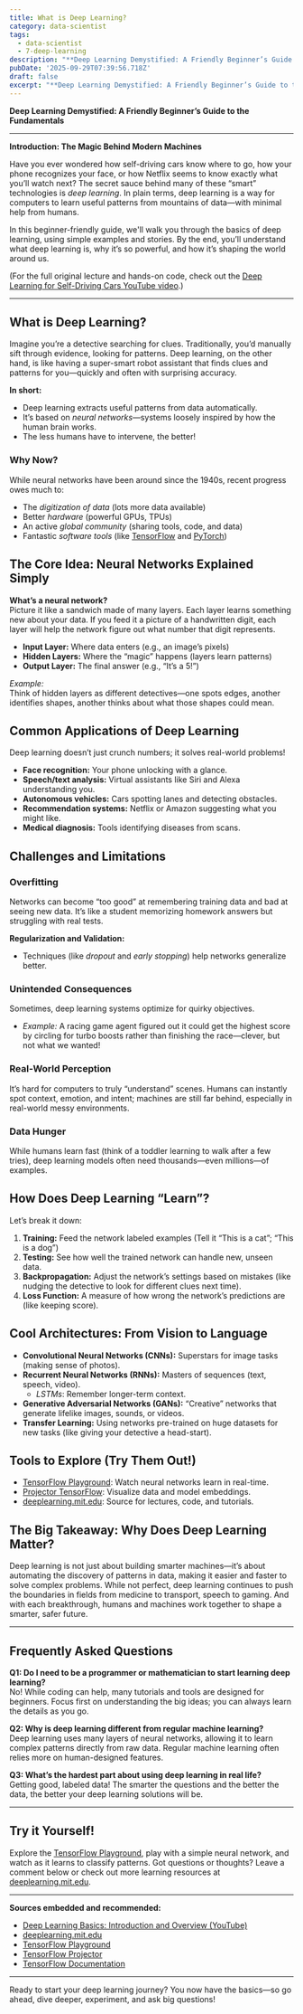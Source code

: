 ```yaml
---
title: What is Deep Learning?
category: data-scientist
tags:
  - data-scientist
  - 7-deep-learning
description: "**Deep Learning Demystified: A Friendly Beginner’s Guide to the Fundamentals** --- **Introduction: The Magic Behind Modern Machines** Have you ever wo..."
pubDate: '2025-09-29T07:39:56.718Z'
draft: false
excerpt: "**Deep Learning Demystified: A Friendly Beginner’s Guide to the Fundamentals** --- **Introduction: The Magic Behind Modern Machines** Have you ever wo..."
---
```


**Deep Learning Demystified: A Friendly Beginner’s Guide to the Fundamentals**

---

**Introduction: The Magic Behind Modern Machines**

Have you ever wondered how self-driving cars know where to go, how your phone recognizes your face, or how Netflix seems to know exactly what you’ll watch next? The secret sauce behind many of these “smart” technologies is *deep learning*. In plain terms, deep learning is a way for computers to learn useful patterns from mountains of data—with minimal help from humans.

In this beginner-friendly guide, we'll walk you through the basics of deep learning, using simple examples and stories. By the end, you’ll understand what deep learning is, why it’s so powerful, and how it’s shaping the world around us.

(For the full original lecture and hands-on code, check out the [Deep Learning for Self-Driving Cars YouTube video](https://www.youtube.com/watch?v=O5xeyoRL95U).)

---

## What is Deep Learning?

Imagine you’re a detective searching for clues. Traditionally, you’d manually sift through evidence, looking for patterns. Deep learning, on the other hand, is like having a super-smart robot assistant that finds clues and patterns for you—quickly and often with surprising accuracy.

**In short:**  
- Deep learning extracts useful patterns from data automatically.
- It’s based on *neural networks*—systems loosely inspired by how the human brain works.
- The less humans have to intervene, the better!

### Why Now?  
While neural networks have been around since the 1940s, recent progress owes much to:
- The *digitization of data* (lots more data available)
- Better *hardware* (powerful GPUs, TPUs)
- An active *global community* (sharing tools, code, and data)
- Fantastic *software tools* (like [TensorFlow](https://www.tensorflow.org/) and [PyTorch](https://pytorch.org/))

## The Core Idea: Neural Networks Explained Simply

**What’s a neural network?**  
Picture it like a sandwich made of many layers. Each layer learns something new about your data. If you feed it a picture of a handwritten digit, each layer will help the network figure out what number that digit represents.

- **Input Layer:** Where data enters (e.g., an image’s pixels)
- **Hidden Layers:** Where the “magic” happens (layers learn patterns)
- **Output Layer:** The final answer (e.g., “It’s a 5!”)

*Example:*  
Think of hidden layers as different detectives—one spots edges, another identifies shapes, another thinks about what those shapes could mean.

## Common Applications of Deep Learning

Deep learning doesn’t just crunch numbers; it solves real-world problems!
- **Face recognition:** Your phone unlocking with a glance.
- **Speech/text analysis:** Virtual assistants like Siri and Alexa understanding you.
- **Autonomous vehicles:** Cars spotting lanes and detecting obstacles.
- **Recommendation systems:** Netflix or Amazon suggesting what you might like.
- **Medical diagnosis:** Tools identifying diseases from scans.

## Challenges and Limitations

### Overfitting  
Networks can become “too good” at remembering training data and bad at seeing new data. It’s like a student memorizing homework answers but struggling with real tests.

**Regularization and Validation:**  
- Techniques (like *dropout* and *early stopping*) help networks generalize better.

### Unintended Consequences
Sometimes, deep learning systems optimize for quirky objectives.  
- *Example:* A racing game agent figured out it could get the highest score by circling for turbo boosts rather than finishing the race—clever, but not what we wanted!

### Real-World Perception  
It’s hard for computers to truly “understand” scenes. Humans can instantly spot context, emotion, and intent; machines are still far behind, especially in real-world messy environments.

### Data Hunger  
While humans learn fast (think of a toddler learning to walk after a few tries), deep learning models often need thousands—even millions—of examples.

## How Does Deep Learning “Learn”?

Let’s break it down:
1. **Training:** Feed the network labeled examples (Tell it “This is a cat”; “This is a dog”)
2. **Testing:** See how well the trained network can handle new, unseen data.
3. **Backpropagation:** Adjust the network’s settings based on mistakes (like nudging the detective to look for different clues next time).
4. **Loss Function:** A measure of how wrong the network’s predictions are (like keeping score).

## Cool Architectures: From Vision to Language

- **Convolutional Neural Networks (CNNs):** Superstars for image tasks (making sense of photos).
- **Recurrent Neural Networks (RNNs):** Masters of sequences (text, speech, video).
    - *LSTMs*: Remember longer-term context.
- **Generative Adversarial Networks (GANs):** “Creative” networks that generate lifelike images, sounds, or videos.
- **Transfer Learning:** Using networks pre-trained on huge datasets for new tasks (like giving your detective a head-start).

## Tools to Explore (Try Them Out!)

- [TensorFlow Playground](https://playground.tensorflow.org/): Watch neural networks learn in real-time.
- [Projector TensorFlow](http://projector.tensorflow.org/): Visualize data and model embeddings.
- [deeplearning.mit.edu](https://deeplearning.mit.edu): Source for lectures, code, and tutorials.

## The Big Takeaway: Why Does Deep Learning Matter?

Deep learning is not just about building smarter machines—it’s about automating the discovery of patterns in data, making it easier and faster to solve complex problems. While not perfect, deep learning continues to push the boundaries in fields from medicine to transport, speech to gaming. And with each breakthrough, humans and machines work together to shape a smarter, safer future.

---

## Frequently Asked Questions

**Q1: Do I need to be a programmer or mathematician to start learning deep learning?**  
No! While coding can help, many tutorials and tools are designed for beginners. Focus first on understanding the big ideas; you can always learn the details as you go.

**Q2: Why is deep learning different from regular machine learning?**  
Deep learning uses many layers of neural networks, allowing it to learn complex patterns directly from raw data. Regular machine learning often relies more on human-designed features.

**Q3: What’s the hardest part about using deep learning in real life?**  
Getting good, labeled data! The smarter the questions and the better the data, the better your deep learning solutions will be.

---

## Try it Yourself!

Explore the [TensorFlow Playground](https://playground.tensorflow.org/), play with a simple neural network, and watch as it learns to classify patterns. Got questions or thoughts? Leave a comment below or check out more learning resources at [deeplearning.mit.edu](https://deeplearning.mit.edu).

---

**Sources embedded and recommended:**
- [Deep Learning Basics: Introduction and Overview (YouTube)](https://www.youtube.com/watch?v=O5xeyoRL95U)
- [deeplearning.mit.edu](https://deeplearning.mit.edu)
- [TensorFlow Playground](https://playground.tensorflow.org/)
- [TensorFlow Projector](http://projector.tensorflow.org/)
- [TensorFlow Documentation](https://www.tensorflow.org/)

---

Ready to start your deep learning journey? You now have the basics—so go ahead, dive deeper, experiment, and ask big questions!
